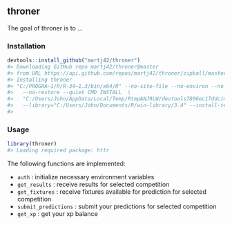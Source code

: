 <!-- README.md is generated from README.Rmd. Please edit that file -->
throner
-------

The goal of throner is to ...

### Installation

``` r
devtools::install_github("martj42/throner")
#> Downloading GitHub repo martj42/throner@master
#> from URL https://api.github.com/repos/martj42/throner/zipball/master
#> Installing throner
#> "C:/PROGRA~1/R/R-34~1.3/bin/x64/R" --no-site-file --no-environ --no-save  \
#>   --no-restore --quiet CMD INSTALL  \
#>   "C:/Users/John/AppData/Local/Temp/RtmpANJ9LW/devtools7806ec17ddc/martj42-throner-9322926"  \
#>   --library="C:/Users/John/Documents/R/win-library/3.4" --install-tests
#> 
```

### Usage

``` r
library(throner)
#> Loading required package: httr
```

The following functions are implemented:

-   `auth` : initialize necessary environment variables
-   `get_results` : receive results for selected competition
-   `get_fixtures` : receive fixtures available for prediction for selected competition
-   `submit_predictions` : submit your predictions for selected competition
-   `get_xp` : get your xp balance
